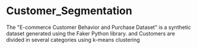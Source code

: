 # Customer_Segmentation
The "E-commerce Customer Behavior and Purchase Dataset" is a synthetic dataset generated using the Faker Python library. and Customers are divided in several categories using k-means clustering
